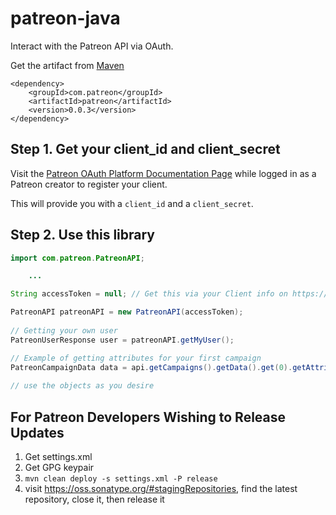 # patreon-java
Interact with the Patreon API via OAuth.

Get the artifact from [Maven](http://search.maven.org/#search|ga|1|g%3A%22com.patreon%22%20AND%20a%3A%22patreon%22)
```
<dependency>
    <groupId>com.patreon</groupId>
    <artifactId>patreon</artifactId>
    <version>0.0.3</version>
</dependency>
```


Step 1. Get your client_id and client_secret
---
Visit the [Patreon OAuth Platform Documentation Page](https://www.patreon.com/platform)
while logged in as a Patreon creator to register your client.

This will provide you with a `client_id` and a `client_secret`.

Step 2. Use this library
---
```java
import com.patreon.PatreonAPI;

    ...

String accessToken = null; // Get this via your Client info on https://www.patreon.com/platform, or via the PatreonOAuth class

PatreonAPI patreonAPI = new PatreonAPI(accessToken);
    
// Getting your own user
PatreonUserResponse user = patreonAPI.getMyUser();

// Example of getting attributes for your first campaign
PatreonCampaignData data = api.getCampaigns().getData().get(0).getAttributes();
    
// use the objects as you desire
```

For Patreon Developers Wishing to Release Updates
---
1. Get settings.xml
2. Get GPG keypair
3. `mvn clean deploy -s settings.xml -P release`
4. visit https://oss.sonatype.org/#stagingRepositories, find the latest repository, close it, then release it